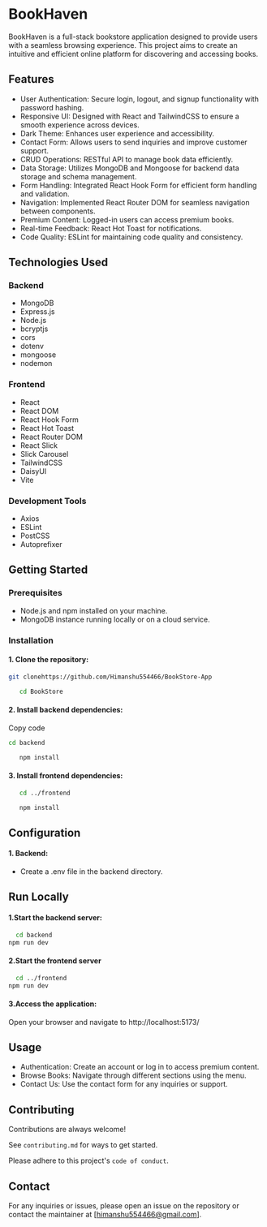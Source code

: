 
# BookHaven


BookHaven is a full-stack bookstore application designed to provide users with a seamless browsing experience. This project aims to create an intuitive and efficient online platform for discovering and accessing books.


## Features

- User Authentication: Secure login, logout, and signup functionality with password hashing.
- Responsive UI: Designed with React and TailwindCSS to ensure a smooth experience across devices.
- Dark Theme: Enhances user experience and accessibility.
- Contact Form: Allows users to send inquiries and improve customer support.
- CRUD Operations: RESTful API to manage book data efficiently.
- Data Storage: Utilizes MongoDB and Mongoose for backend data storage and schema management.
- Form Handling: Integrated React Hook Form for efficient form handling and validation.
- Navigation: Implemented React Router DOM for seamless navigation between components.
- Premium Content: Logged-in users can access premium books.
- Real-time Feedback: React Hot Toast for notifications.
- Code Quality: ESLint for maintaining code quality and consistency.



## Technologies Used
### Backend
- MongoDB
- Express.js
- Node.js
- bcryptjs
- cors
- dotenv
- mongoose
- nodemon
### Frontend
- React
- React DOM
- React Hook Form
- React Hot Toast
- React Router DOM
- React Slick
- Slick Carousel
- TailwindCSS
- DaisyUI
- Vite
### Development Tools
- Axios
- ESLint
- PostCSS
- Autoprefixer
## Getting Started
### Prerequisites
- Node.js and npm installed on your machine.
- MongoDB instance running locally or on a cloud service.
### Installation
#### 1. Clone the repository:
 ```bash
 git clonehttps://github.com/Himanshu554466/BookStore-App
 ```
```bash
   cd BookStore
```
#### 2. Install backend dependencies:
Copy code
```bash
cd backend
```
```bash
   npm install
```
#### 3.  Install frontend dependencies:
```bash
   cd ../frontend
```
```bash
   npm install
```


## Configuration
#### 1. Backend:
- Create a .env file in the backend directory.

## Run Locally

#### 1.Start the backend server:

```bash
  cd backend
npm run dev
```

#### 2.Start the frontend server

```bash
  cd ../frontend
npm run dev
```
#### 3.Access the application:
Open your browser and navigate to http://localhost:5173/



## Usage
- Authentication: Create an account or log in to access premium content.
- Browse Books: Navigate through different sections using the menu.
- Contact Us: Use the contact form for any inquiries or support.


## Contributing

Contributions are always welcome!

See `contributing.md` for ways to get started.

Please adhere to this project's `code of conduct`.


## Contact
For any inquiries or issues, please open an issue on the repository or contact the maintainer at [himanshu554466@gmail.com].
